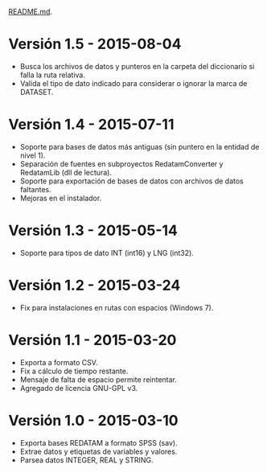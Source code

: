 ﻿[README.md](https://github.com/discontinuos/redatam-converter/blob/master/README.md).

# Versión 1.5 - 2015-08-04
- Busca los archivos de datos y punteros en la carpeta del diccionario si falla la ruta relativa.
- Valida el tipo de dato indicado para considerar o ignorar la marca de DATASET.

# Versión 1.4 - 2015-07-11
- Soporte para bases de datos más antiguas (sin puntero en la entidad de nivel 1).
- Separación de fuentes en subproyectos RedatamConverter y RedatamLib (dll de lectura).
- Soporte para exportación de bases de datos con archivos de datos faltantes.
- Mejoras en el instalador.

# Versión 1.3 - 2015-05-14
- Soporte para tipos de dato INT (int16) y LNG (int32).

# Versión 1.2 - 2015-03-24
- Fix para instalaciones en rutas con espacios (Windows 7).

# Versión 1.1 - 2015-03-20
- Exporta a formato CSV.
- Fix a cálculo de tiempo restante.
- Mensaje de falta de espacio permite reintentar.
- Agregado de licencia GNU-GPL v3.

# Versión 1.0 - 2015-03-10
- Exporta bases REDATAM a formato SPSS (sav).
- Extrae datos y etiquetas de variables y valores.
- Parsea datos INTEGER, REAL y STRING.

